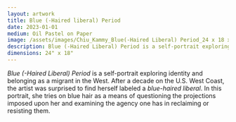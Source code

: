 ```yaml
---
layout: artwork
title: Blue (-Haired liberal) Period
date: 2023-01-01
medium: Oil Pastel on Paper
image: /assets/images/Chiu_Kammy_Blue(-Haired Liberal) Period_24 x 18 x 1.5_2023.jpg
description: Blue (-Haired Liberal) Period is a self-portrait exploring identity and belonging as a migrant in the West. After a decade on the U.S. West Coast, the artist was surprised to find herself labeled a blue-haired liberal. In this portrait, she tries on blue hair as a means of questioning the projections imposed upon her and examining the agency one has in reclaiming or resisting them.
dimensions: 24" x 18"
---
```

*Blue (-Haired Liberal) Period* is a self-portrait exploring identity and belonging as a migrant in the West. After a decade on the U.S. West Coast, the artist was surprised to find herself labeled a *blue-haired liberal*. In this portrait, she tries on blue hair as a means of questioning the projections imposed upon her and examining the agency one has in reclaiming or resisting them.